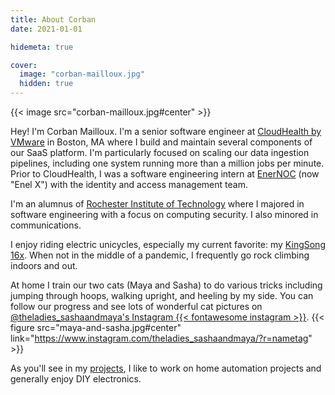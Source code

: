 ```yaml
---
title: About Corban
date: 2021-01-01

hidemeta: true

cover:
  image: "corban-mailloux.jpg"
  hidden: true
---
```


{{< image src="corban-mailloux.jpg#center" >}}

Hey! I'm Corban Mailloux. I'm a senior software engineer at [CloudHealth by VMware](https://www.cloudhealthtech.com/) in Boston, MA where I build and maintain several components of our SaaS platform. I'm particularly focused on scaling our data ingestion pipelines, including one system running more than a million jobs per minute.
Prior to CloudHealth, I was a software engineering intern at [EnerNOC](https://www.enelx.com/) (now "Enel X") with the identity and access management team.

I'm an alumnus of [Rochester Institute of Technology](https://www.rit.edu/) where I majored in software engineering with a focus on computing security. I also minored in communications.

I enjoy riding electric unicycles, especially my current favorite: my [KingSong 16x](https://www.ewheels.com/product/new-king-song-16x-1554wh-battery-2000w-motor-3-wide-tire/).
When not in the middle of a pandemic, I frequently go rock climbing indoors and out.

At home I train our two cats (Maya and Sasha) to do various tricks including jumping through hoops, walking upright, and heeling by my side. You can follow our progress and see lots of wonderful cat pictures on [@theladies_sashaandmaya's Instagram {{< fontawesome instagram >}}](https://www.instagram.com/theladies_sashaandmaya/?r=nametag).
{{< figure src="maya-and-sasha.jpg#center" link="https://www.instagram.com/theladies_sashaandmaya/?r=nametag" >}}

As you'll see in my [projects](/categories/projects/), I like to work on home automation projects and generally enjoy DIY electronics.
